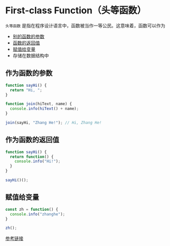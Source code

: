 # First-class Function（头等函数）

`头等函数` 是指在程序设计语言中，函数被当作一等公民。这意味着，函数可以作为  
- [别的函数的参数](#作为函数的参数)
- [函数的返回值](#作为函数的返回值)
- [赋值给变量](#赋值给变量)
- 存储在数据结构中

## 作为函数的参数

```javascript
function sayHi() {
  return "Hi, ";
}

function join(hiText, name) {
  console.info(hiText() + name);
}

join(sayHi, "Zhang He!"); // Hi, Zhang He!
```

## 作为函数的返回值

```javascript
function sayHi() {
  return function() {
    console.info("Hi!");
  }
}

sayHi()();
```

## 赋值给变量

```javascript
const zh = function() {
  console.info("zhanghe");
}

zh();
````

[参考链接](https://zh.wikipedia.org/wiki/%E5%A4%B4%E7%AD%89%E5%87%BD%E6%95%B0)